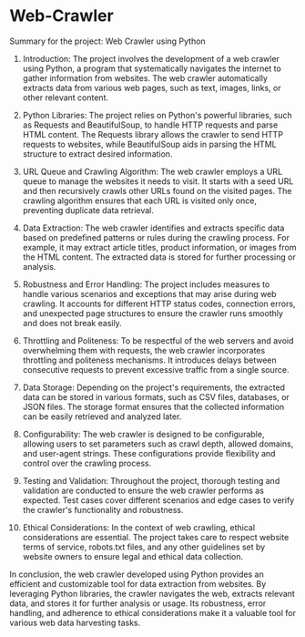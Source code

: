 # Web-Crawler

Summary for the project: Web Crawler using Python

1. Introduction:
The project involves the development of a web crawler using Python, a program that systematically navigates the internet to gather information from websites. The web crawler automatically extracts data from various web pages, such as text, images, links, or other relevant content.

2. Python Libraries:
The project relies on Python's powerful libraries, such as Requests and BeautifulSoup, to handle HTTP requests and parse HTML content. The Requests library allows the crawler to send HTTP requests to websites, while BeautifulSoup aids in parsing the HTML structure to extract desired information.

3. URL Queue and Crawling Algorithm:
The web crawler employs a URL queue to manage the websites it needs to visit. It starts with a seed URL and then recursively crawls other URLs found on the visited pages. The crawling algorithm ensures that each URL is visited only once, preventing duplicate data retrieval.

4. Data Extraction:
The web crawler identifies and extracts specific data based on predefined patterns or rules during the crawling process. For example, it may extract article titles, product information, or images from the HTML content. The extracted data is stored for further processing or analysis.

5. Robustness and Error Handling:
The project includes measures to handle various scenarios and exceptions that may arise during web crawling. It accounts for different HTTP status codes, connection errors, and unexpected page structures to ensure the crawler runs smoothly and does not break easily.

6. Throttling and Politeness:
To be respectful of the web servers and avoid overwhelming them with requests, the web crawler incorporates throttling and politeness mechanisms. It introduces delays between consecutive requests to prevent excessive traffic from a single source.

7. Data Storage:
Depending on the project's requirements, the extracted data can be stored in various formats, such as CSV files, databases, or JSON files. The storage format ensures that the collected information can be easily retrieved and analyzed later.

8. Configurability:
The web crawler is designed to be configurable, allowing users to set parameters such as crawl depth, allowed domains, and user-agent strings. These configurations provide flexibility and control over the crawling process.

9. Testing and Validation:
Throughout the project, thorough testing and validation are conducted to ensure the web crawler performs as expected. Test cases cover different scenarios and edge cases to verify the crawler's functionality and robustness.

10. Ethical Considerations:
In the context of web crawling, ethical considerations are essential. The project takes care to respect website terms of service, robots.txt files, and any other guidelines set by website owners to ensure legal and ethical data collection.

In conclusion, the web crawler developed using Python provides an efficient and customizable tool for data extraction from websites. By leveraging Python libraries, the crawler navigates the web, extracts relevant data, and stores it for further analysis or usage. Its robustness, error handling, and adherence to ethical considerations make it a valuable tool for various web data harvesting tasks.
